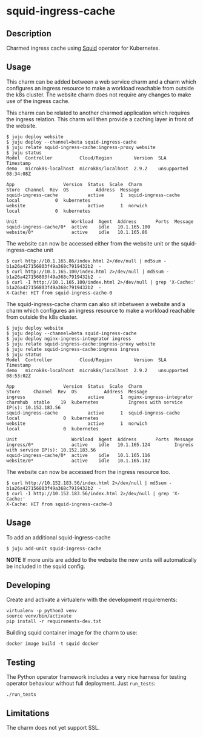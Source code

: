# squid-ingress-cache

## Description

Charmed ingress cache using [Squid][squid-upstream] operator for Kubernetes. 

## Usage

This charm can be added between a web service charm and a charm which
configures an ingress resource to make a workload reachable from outside
the k8s cluster. The website charm does not require any changes to
make use of the ingress cache.

This charm can be related to another charmed application which
requires the ingress relation. This charm will then provide
a caching layer in front of the website.

    $ juju deploy website
    $ juju deploy --channel=beta squid-ingress-cache
    $ juju relate squid-ingress-cache:ingress-proxy website
    $ juju status
    Model  Controller          Cloud/Region        Version  SLA          Timestamp
    demo   microk8s-localhost  microk8s/localhost  2.9.2    unsupported  08:34:08Z

    App                  Version  Status  Scale  Charm                Store  Channel  Rev  OS          Address  Message
    squid-ingress-cache           active      1  squid-ingress-cache  local             0  kubernetes           
    website                       active      1  norwich              local             0  kubernetes           

    Unit                    Workload  Agent  Address       Ports  Message
    squid-ingress-cache/0*  active    idle   10.1.165.100         
    website/0*              active    idle   10.1.165.86          

The website can now be accessed either from the website unit or the
squid-ingress-cache unit

    $ curl http://10.1.165.86/index.html 2>/dev/null | md5sum -
    b1a26a427156803f49a368c7919432b2  -
    $ curl http://10.1.165.100/index.html 2>/dev/null | md5sum -
    b1a26a427156803f49a368c7919432b2  -
    $ curl -I http://10.1.165.100/index.html 2>/dev/null | grep 'X-Cache:'
    b1a26a427156803f49a368c7919432b2  -
    X-Cache: HIT from squid-ingress-cache-0

The squid-ingress-cache charm can also sit inbetween a website and
a charm which configures an ingress resource to make a workload reachable from
outside the k8s cluster. 

    $ juju deploy website
    $ juju deploy --channel=beta squid-ingress-cache
    $ juju deploy nginx-ingress-integrator ingress
    $ juju relate squid-ingress-cache:ingress-proxy website
    $ juju relate squid-ingress-cache:ingress ingress
    $ juju status
    Model  Controller          Cloud/Region        Version  SLA          Timestamp
    demo   microk8s-localhost  microk8s/localhost  2.9.2    unsupported  08:53:02Z

    App                  Version  Status  Scale  Charm                     Store     Channel  Rev  OS          Address  Message
    ingress                       active      1  nginx-ingress-integrator  charmhub  stable    19  kubernetes           Ingress with service IP(s): 10.152.183.56
    squid-ingress-cache           active      1  squid-ingress-cache       local                0  kubernetes           
    website                       active      1  norwich                   local                0  kubernetes           

    Unit                    Workload  Agent  Address       Ports  Message
    ingress/0*              active    idle   10.1.165.124         Ingress with service IP(s): 10.152.183.56
    squid-ingress-cache/0*  active    idle   10.1.165.116         
    website/0*              active    idle   10.1.165.102  

The website can now be accessed from the ingress resource too.

    $ curl http://10.152.183.56/index.html 2>/dev/null | md5sum -
    b1a26a427156803f49a368c7919432b2  -
    $ curl -I http://10.152.183.56/index.html 2>/dev/null | grep 'X-Cache:'
    X-Cache: HIT from squid-ingress-cache-0

## Usage

To add an additional squid-ingress-cache

    $ juju add-unit squid-ingress-cache

**NOTE** If more units are added to the website the new units will
         automatically be included in the squid config.

## Developing

Create and activate a virtualenv with the development requirements:

    virtualenv -p python3 venv
    source venv/bin/activate
    pip install -r requirements-dev.txt

Building squid container image for the charm to use:

    docker image build -t squid docker

## Testing

The Python operator framework includes a very nice harness for testing
operator behaviour without full deployment. Just `run_tests`:

    ./run_tests

## Limitations

The charm does not yet support SSL.

<!-- LINKS -->
[squid-upstream]: http://www.squid-cache.org/

